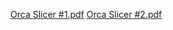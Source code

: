 
[Orca Slicer #1.pdf](https://github.com/Enraged-Rabbit-Community/ERCF_v2/files/13850990/Orca.Slicer.1.pdf)
[Orca Slicer #2.pdf](https://github.com/Enraged-Rabbit-Community/ERCF_v2/files/13850992/Orca.Slicer.2.pdf)
